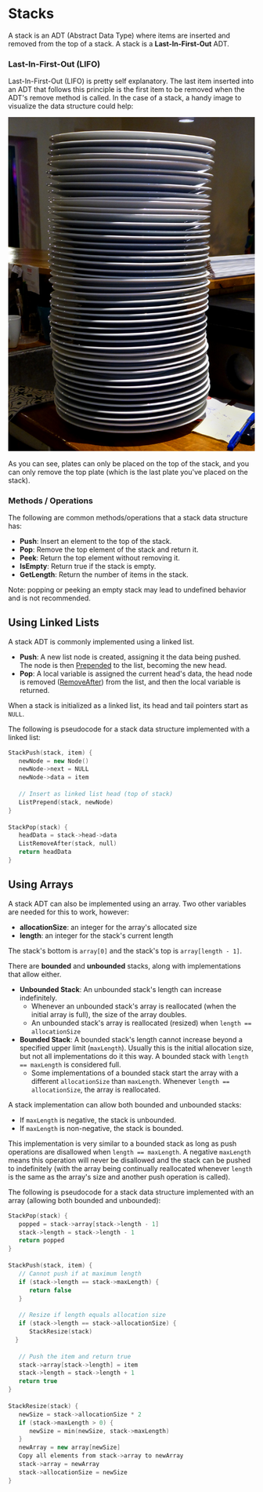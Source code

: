 # Stacks
A stack is an ADT (Abstract Data Type) where items are inserted and removed from the top of a stack. A stack is a **Last-In-First-Out** ADT.

### Last-In-First-Out (LIFO)
Last-In-First-Out (LIFO) is pretty self explanatory. The last item inserted into an ADT that follows this principle is the first item to be removed when the ADT's remove method is called. In the case of a stack, a handy image to visualize the data structure could help:

![](./img/plates.jpg)

As you can see, plates can only be placed on the top of the stack, and you can only remove the top plate (which is the last plate you've placed on the stack).

### Methods / Operations
The following are common methods/operations that a stack data structure has:

- **Push**: Insert an element to the top of the stack.
- **Pop**: Remove the top element of the stack and return it.
- **Peek**: Return the top element without removing it.
- **IsEmpty**: Return true if the stack is empty.
- **GetLength**: Return the number of items in the stack.

Note: popping or peeking an empty stack may lead to undefined behavior and is not recommended. 

## Using Linked Lists
A stack ADT is commonly implemented using a linked list.
- **Push**: A new list node is created, assigning it the data being pushed. The node is then [Prepended]() to the list, becoming the new head.
- **Pop**: A local variable is assigned the current head's data, the head node is removed ([RemoveAfter]()) from the list, and then the local variable is returned.

When a stack is initialized as a linked list, its head and tail pointers start as `NULL`.

The following is pseudocode for a stack data structure implemented with a linked list:

```C++
StackPush(stack, item) {
   newNode = new Node()
   newNode->next = NULL
   newNode->data = item

   // Insert as linked list head (top of stack)
   ListPrepend(stack, newNode)
}

StackPop(stack) {
   headData = stack->head->data
   ListRemoveAfter(stack, null)
   return headData
}
```

## Using Arrays
A stack ADT can also be implemented using an array. Two other variables are needed for this to work, however:
- **allocationSize**: an integer for the array's allocated size
- **length**: an integer for the stack's current length

The stack's bottom is `array[0]` and the stack's top is `array[length - 1]`.

There are **bounded** and **unbounded** stacks, along with implementations that allow either. 
- **Unbounded Stack**: An unbounded stack's length can increase indefinitely. 
  - Whenever an unbounded stack's array is reallocated (when the initial array is full), the size of the array doubles.
  - An unbounded stack's array is reallocated (resized) when `length == allocationSize`
- **Bounded Stack**: A bounded stack's length cannot increase beyond a specified upper limit (`maxLength`). Usually this is the initial allocation size, but not all implementations do it this way. A bounded stack with `length == maxLength` is considered full.
  - Some implementations of a bounded stack start the array with a different `allocationSize` than `maxLength`. Whenever `length == allocationSize`, the array is reallocated.

A stack implementation can allow both bounded and unbounded stacks:
- If `maxLength` is negative, the stack is unbounded.
- If `maxLength` is non-negative, the stack is bounded.

This implementation is very similar to a bounded stack as long as push operations are disallowed when `length == maxLength`. A negative `maxLength` means this operation will never be disallowed and the stack can be pushed to indefinitely (with the array being continually reallocated whenever `length` is the same as the array's size and another push operation is called). 

The following is pseudocode for a stack data structure implemented with an array (allowing both bounded and unbounded):

```C++
StackPop(stack) {
   popped = stack->array[stack->length - 1]
   stack->length = stack->length - 1
   return popped
}

StackPush(stack, item) {
   // Cannot push if at maximum length
   if (stack->length == stack->maxLength) {
      return false
   }

   // Resize if length equals allocation size
   if (stack->length == stack->allocationSize) {
      StackResize(stack)
  }

   // Push the item and return true
   stack->array[stack->length] = item
   stack->length = stack->length + 1
   return true
}

StackResize(stack) {
   newSize = stack->allocationSize * 2
   if (stack->maxLength > 0) {
      newSize = min(newSize, stack->maxLength)
   }
   newArray = new array[newSize]
   Copy all elements from stack->array to newArray
   stack->array = newArray
   stack->allocationSize = newSize
}
```
